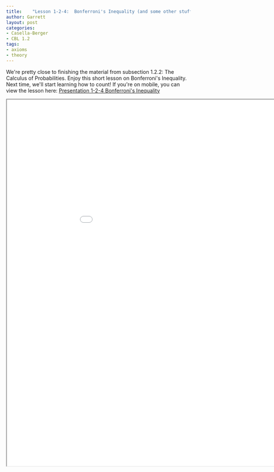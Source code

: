 ```yaml
---
title:    "Lesson 1-2-4:  Bonferroni's Inequality (and some other stuff)"
author: Garrett
layout: post
categories:
- Casella-Berger
- CBL 1.2
tags:
- axioms
- theory
---
```


We're pretty close to finishing the material from subsection 1.2.2: The Calculus of Probabilities.  Enjoy this short lesson on Bonferroni's Inequality.  Next time, we'll start learning how to count! If you're on mobile, you can view the lesson here: [Presentation 1-2-4 Bonferroni's Inequality](/lessons/Presentation-1-2-4-Bonferroni-Inequality.pdf)

<iframe src="/lessons/Presentation-1-2-4-Bonferroni-Inequality.pdf" width="1000" height="1000"> </iframe>